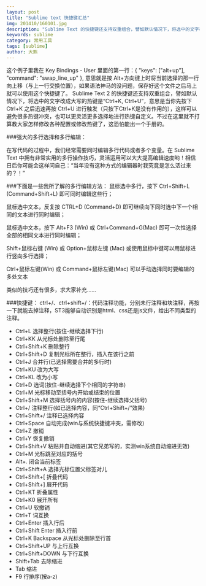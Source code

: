 ```yaml
---
layout: post
title: "Sublime text 快捷键汇总"
img: 201410/160101.jpg
description: "Sublime Text 的快捷键还支持双重组合，譬如默认情况下，将选中的文字改成大写的热键是“Ctrl+K, Ctrl+U”，意思是当你先按下 Ctrl+K 之后迅速再按 Ctrl+U 进行触发（只按下Ctrl+K是没有作用的），这样可以避免很多热键冲突，也可以更灵活更多选择地进行热键自定义。不过在这里就不打算教大家怎样修改各种配置或修改热键了，这恐怕能出一个手册的。"
keywords: sublime
category: 常用工具
tags: [sublime]
author: 大熊
---
```


这个例子里我在 Key Bindings - User 里面的第一行：{ "keys": ["alt+up"], "command": "swap_line_up" }, 意思就是按 Alt+方向键上时将当前选择的那一行向上移（与上一行交换位置），如果语法神马的没问题，保存好这个文件之后马上就可以使用这个快捷键了。
Sublime Text 2 的快捷键还支持双重组合，譬如默认情况下，将选中的文字改成大写的热键是“Ctrl+K, Ctrl+U”，意思是当你先按下 Ctrl+K 之后迅速再按 Ctrl+U 进行触发（只按下Ctrl+K是没有作用的），这样可以避免很多热键冲突，也可以更灵活更多选择地进行热键自定义。不过在这里就不打算教大家怎样修改各种配置或修改热键了，这恐怕能出一个手册的。

###强大的多行选择和多行编辑：

在写代码的过程中，我们经常需要同时编辑多行代码或者多个变量。在 Sublime Text 中拥有非常实用的多行操作技巧，灵活运用可以大大提高编辑速度哟！相信日后你可能会这样问自己：“当年没有这种方式的编辑器时我究竟是怎么活过来的？！”

###下面是一些我所了解的多行编辑方法：
鼠标选中多行，按下 Ctrl+Shift+L (Command+Shift+L) 即可同时编辑这些行；

鼠标选中文本，反复按 CTRL+D (Command+D) 即可继续向下同时选中下一个相同的文本进行同时编辑；

鼠标选中文本，按下 Alt+F3 (Win) 或 Ctrl+Command+G(Mac) 即可一次性选择全部的相同文本进行同时编辑；

Shift+鼠标右键 (Win) 或 Option+鼠标左键 (Mac) 或使用鼠标中键可以用鼠标进行竖向多行选择；

Ctrl+鼠标左键(Win) 或 Command+鼠标左键(Mac) 可以手动选择同时要编辑的多处文本

类似的技巧还有很多，求大家补充……

###快捷键：
ctrl+/、ctrl+shift+/：代码注释功能，分别未行注释和块注释，再按一下就能去掉注释，ST3能够自动识别是html、css还是js文件，给出不同类型的注释。

* Ctrl+L  选择整行(按住-继续选择下行)
* Ctrl+KK 从光标处删除至行尾
* Ctrl+Shift+K    删除整行
* Ctrl+Shift+D    复制光标所在整行，插入在该行之前
* Ctrl+J  合并行(已选择需要合并的多行时)
* Ctrl+KU 改为大写
* Ctrl+KL 改为小写
* Ctrl+D  选词(按住-继续选择下个相同的字符串)
* Ctrl+M  光标移动至括号内开始或结束的位置
* Ctrl+Shift+M    选择括号内的内容(按住-继续选择父括号)
* Ctrl+/  注释整行(如已选择内容，同“Ctrl+Shift+/”效果)
* Ctrl+Shift+/    注释已选择内容
* Ctrl+Space  自动完成(win与系统快捷键冲突，需修改)
* Ctrl+Z  撤销
* Ctrl+Y  恢复撤销
* Ctrl+Shift+V    粘贴并自动缩进(其它兄弟写的，实测win系统自动缩进无效)
* Ctrl+M  光标跳至对应的括号
* Alt+.   闭合当前标签
* Ctrl+Shift+A    选择光标位置父标签对儿
* Ctrl+Shift+[    折叠代码
* Ctrl+Shift+]    展开代码
* Ctrl+KT 折叠属性
* Ctrl+K0 展开所有
* Ctrl+U  软撤销
* Ctrl+T  词互换
* Ctrl+Enter  插入行后
* Ctrl+Shift Enter    插入行前
* Ctrl+K Backspace    从光标处删除至行首
* Ctrl+Shift+UP   与上行互换
* Ctrl+Shift+DOWN 与下行互换
* Shift+Tab   去除缩进
* Tab 缩进
* F9  行排序(按a-z)
